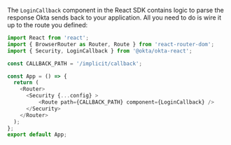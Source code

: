 The `LoginCallback` component in the React SDK contains logic to parse the response Okta sends back to your application. All you need to do is wire it up to the route you defined:

```javascript
import React from 'react';
import { BrowserRouter as Router, Route } from 'react-router-dom';
import { Security, LoginCallback } from '@okta/okta-react';

const CALLBACK_PATH = '/implicit/callback';

const App = () => { 
  return (
    <Router>
      <Security {...config} >
          <Route path={CALLBACK_PATH} component={LoginCallback} />
      </Security>
    </Router>
  );
};
export default App;
```
